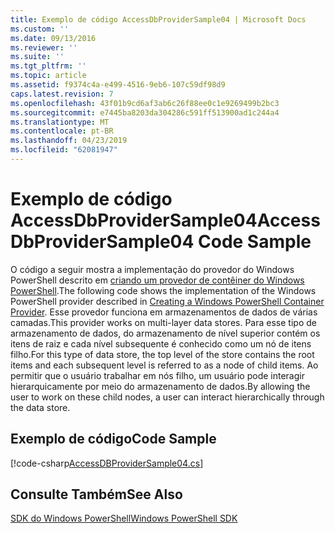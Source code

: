 ```yaml
---
title: Exemplo de código AccessDbProviderSample04 | Microsoft Docs
ms.custom: ''
ms.date: 09/13/2016
ms.reviewer: ''
ms.suite: ''
ms.tgt_pltfrm: ''
ms.topic: article
ms.assetid: f9374c4a-e499-4516-9eb6-107c59df98d9
caps.latest.revision: 7
ms.openlocfilehash: 43f01b9cd6af3ab6c26f88ee0c1e9269499b2bc3
ms.sourcegitcommit: e7445ba8203da304286c591ff513900ad1c244a4
ms.translationtype: MT
ms.contentlocale: pt-BR
ms.lasthandoff: 04/23/2019
ms.locfileid: "62081947"
---
```

# <a name="accessdbprovidersample04-code-sample"></a><span data-ttu-id="360e0-102">Exemplo de código AccessDbProviderSample04</span><span class="sxs-lookup"><span data-stu-id="360e0-102">AccessDbProviderSample04 Code Sample</span></span>

<span data-ttu-id="360e0-103">O código a seguir mostra a implementação do provedor do Windows PowerShell descrito em [criando um provedor de contêiner do Windows PowerShell](./creating-a-windows-powershell-container-provider.md).</span><span class="sxs-lookup"><span data-stu-id="360e0-103">The following code shows the implementation of the Windows PowerShell provider described in [Creating a Windows PowerShell Container Provider](./creating-a-windows-powershell-container-provider.md).</span></span> <span data-ttu-id="360e0-104">Esse provedor funciona em armazenamentos de dados de várias camadas.</span><span class="sxs-lookup"><span data-stu-id="360e0-104">This provider works on multi-layer data stores.</span></span> <span data-ttu-id="360e0-105">Para esse tipo de armazenamento de dados, do armazenamento de nível superior contém os itens de raiz e cada nível subsequente é conhecido como um nó de itens filho.</span><span class="sxs-lookup"><span data-stu-id="360e0-105">For this type of data store, the top level of the store contains the root items and each subsequent level is referred to as a node of child items.</span></span> <span data-ttu-id="360e0-106">Ao permitir que o usuário trabalhar em nós filho, um usuário pode interagir hierarquicamente por meio do armazenamento de dados.</span><span class="sxs-lookup"><span data-stu-id="360e0-106">By allowing the user to work on these child nodes, a user can interact hierarchically through the data store.</span></span>

## <a name="code-sample"></a><span data-ttu-id="360e0-107">Exemplo de código</span><span class="sxs-lookup"><span data-stu-id="360e0-107">Code Sample</span></span>

[!code-csharp[AccessDBProviderSample04.cs](../../powershell-sdk-samples/SDK-2.0/csharp/AccessDBProviderSample04/AccessDBProviderSample04.cs#L11-L1635 "AccessDBProviderSample04.cs")]

## <a name="see-also"></a><span data-ttu-id="360e0-108">Consulte Também</span><span class="sxs-lookup"><span data-stu-id="360e0-108">See Also</span></span>

[<span data-ttu-id="360e0-109">SDK do Windows PowerShell</span><span class="sxs-lookup"><span data-stu-id="360e0-109">Windows PowerShell SDK</span></span>](../windows-powershell-reference.md)